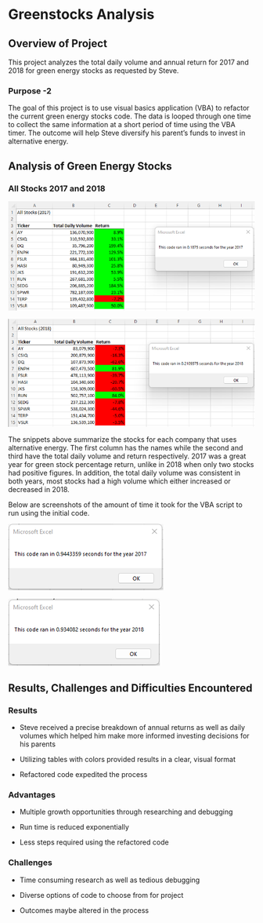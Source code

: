 # Greenstocks Analysis

## Overview of Project 

This project analyzes the total daily volume and annual return for 2017 and 2018 for green energy stocks as requested by Steve. 

### Purpose -2 

The goal of this project is to use visual basics application (VBA) to refactor the current green energy stocks code. The data is looped through one time to collect the same information at a short period of time using the VBA timer. The outcome will help Steve diversify his parent’s funds to invest in alternative energy. 

## Analysis of Green Energy Stocks

### All Stocks 2017 and 2018 

![All Stocks Analysis Table and Timer 2017](VBA_Challenge_2017.png)

![All Stocks Analysis Table and Timer 2018](VBA_Challenge_2018.png)

The snippets above summarize the stocks for each company that uses alternative energy. The first column has the names while the second and third have the total daily volume and return respectively. 
2017 was a great year for green stock percentage return, unlike in 2018 when only two stocks had positive figures. In addition, the total daily volume was consistent in both years, most stocks had a high volume which either increased or decreased in 2018.

Below are screenshots of the amount of time it took for the VBA script to run using the initial code.

![Initial All Stocks Analysis Timer 2017](Initial_VBA_Challenge_2017.png)

![Initial All Stocks Analysis Timer 2018](Initial_VBA_Challenge_2018.png)

## Results, Challenges and Difficulties Encountered

### Results

- Steve received a precise breakdown of annual returns as well as daily volumes which helped him make more informed investing decisions for his parents

- Utilizing tables with colors provided results in a clear, visual format

- Refactored code expedited the process

### Advantages

- Multiple growth opportunities through researching and debugging

- Run time is reduced exponentially

- Less steps required using the refactored code 

### Challenges

- Time consuming research as well as tedious debugging

- Diverse options of code to choose from for project
 
- Outcomes maybe altered in the process
